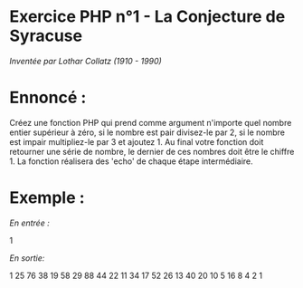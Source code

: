 # Exercice PHP n°1 - La Conjecture de Syracuse


_Inventée par Lothar Collatz (1910 - 1990)_


# Ennoncé :
Créez une fonction PHP qui prend comme argument n'importe quel nombre entier supérieur à zéro, si le nombre est pair divisez-le par 2, si le nombre est impair multipliez-le par 3 et ajoutez 1. Au final votre fonction doit retourner une série de nombre, le dernier de ces nombres doit être le chiffre 1. La fonction réalisera des 'echo' de chaque étape intermédiaire.

# Exemple :

_En entrée :_

1
 


_En sortie:_

1
25 76 38 19 58 29 88 44 22 11 34 17 52 26 13 40 20 10 5 16 8 4 2 1
